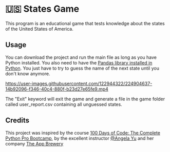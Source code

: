 # 🇺🇸 States Game

This program is an educational game that tests knowledge about the states of the United States of America.

## Usage

You can download the project and run the main file as long as you have Python installed. You also need to have the [Pandas library installed in Python](https://pandas.pydata.org/docs/getting_started/install.html). You just have to try to guess the name of the next state until you don't know anymore.

https://user-images.githubusercontent.com/122944322/224904637-14b92096-f346-40c4-880f-b23d27e65fe9.mp4

The "Exit" keyword will exit the game and generate a file in the game folder called user_report.csv containing all unguessed states.

## Credits
This project was inspired by the course [100 Days of Code: The Complete Python Pro Bootcamp](https://www.udemy.com/course/100-days-of-code/), by the excellent instructor [@Angela Yu](https://github.com/angelabauer) and her company [The App Brewery](https://appbrewery.com/)
